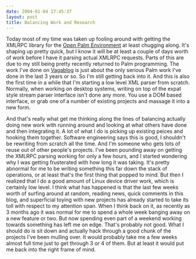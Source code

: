 ```yaml
---
date: 2004-01-04 17:45:37
layout: post
title: Balancing Work and Research
---
```


Today most of my time was taken up fooling around with getting the XMLRPC library for the [Open Palm Environment](http://openpalmenv.sourceforge.net/) at least chugging along. It's shaping up pretty quick, but I know it will be at least a couple of days worth of work before I have it parsing actual XMLRPC requests. Parts of this are due to my still being pretty recently returned to Palm programming. The work I've done on [Vagablog](http://www.bitsplitter.net/vagablog/) is just about the only serious Palm work I've done in the last 3 years or so. So I'm still getting back into it. And this is also the first time in a while that I'm starting a low level XML parser from scratch. Normally, when working on desktop systems, writing on top of the expat style stream parser interface isn't done any more. You use a DOM based interface, or grab one of a number of existing projects and massage it into a new form.

And that's really what get me thinking along the lines of balancing actually doing new work with running around and looking at what others have done and then integrating it. A lot of what I do is picking up existing peices and hooking them together. Software engineering says this is good, I shouldn't be rewriting from scratch all the time. And I'm someone who gets lots of reuse out of other people's projects. I've been pounding away on getting the XMLRPC parsing working for only a few hours, and I  started wondering why I was getting frusterated with how long it was taking. It's pretty abnormal for me to be writing something this far down the stack of operations, or at least that's the first thing that popped to mind. But then I realized that I do a good amount of Linux device driver work, which is certainly low level. I think what has happened is that the last few weeks worth of surfing around at random, reading news, quick comments in this blog, and superficial toying with new projects has already started to take its toll with respect to my attention span. When I think back on it, as recently as 3 months ago it was normal for me to spend a whole week banging away on a new feature or two. But now spending even part of a weekend working towards something has left me on edge. That's probably not good. What I should do is sit down and actually hack through a good chunk of the projects I've been mulling over. It would probably take me a few weeks almost full time just to get through 3 or 4 of them. But at least it would put me back into the right frame of mind.
